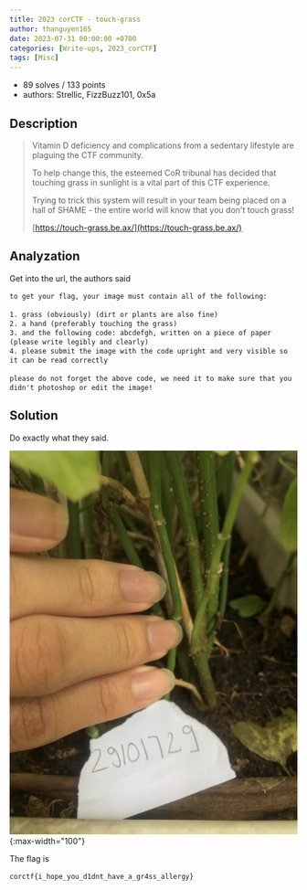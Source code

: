 ```yaml
---
title: 2023 corCTF - touch-grass
author: thanguyen165
date: 2023-07-31 00:00:00 +0700
categories: [Write-ups, 2023_corCTF]
tags: [Misc]
---
```


* 89 solves / 133 points
* authors: Strellic, FizzBuzz101, 0x5a

## Description

> Vitamin D deficiency and complications from a sedentary lifestyle are plaguing the CTF community.
>
> To help change this, the esteemed CoR tribunal has decided that touching grass in sunlight is a vital part of this CTF experience.
>
> Trying to trick this system will result in your team being placed on a hall of SHAME - the entire world will know that you don't touch grass!
>
> [https://touch-grass.be.ax/](https://touch-grass.be.ax/)

## Analyzation

Get into the url, the authors said
```
to get your flag, your image must contain all of the following:

1. grass (obviously) (dirt or plants are also fine)
2. a hand (preferably touching the grass)
3. and the following code: abcdefgh, written on a piece of paper (please write legibly and clearly)
4. please submit the image with the code upright and very visible so it can be read correctly

please do not forget the above code, we need it to make sure that you didn't photoshop or edit the image!
```

## Solution

Do exactly what they said.

![touch-grass](/assets/img/posts_images/CTF-writeups/2023/2023_corCTF/touchgrass.jpg){:max-width="100"}

The flag is
```
corctf{i_hope_you_d1dnt_have_a_gr4ss_allergy}
```